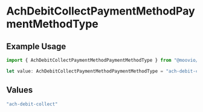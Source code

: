 # AchDebitCollectPaymentMethodPaymentMethodType

## Example Usage

```typescript
import { AchDebitCollectPaymentMethodPaymentMethodType } from "@moovio/sdk/models/components";

let value: AchDebitCollectPaymentMethodPaymentMethodType = "ach-debit-collect";
```

## Values

```typescript
"ach-debit-collect"
```